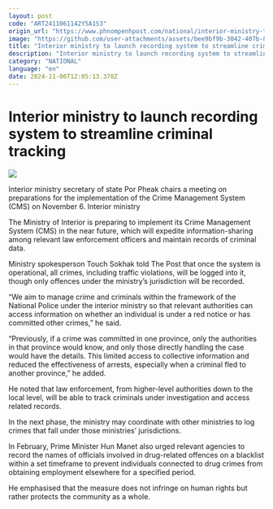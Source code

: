 ```yaml
---
layout: post
code: "ART2411061142Y5A1S3"
origin_url: "https://www.phnompenhpost.com/national/interior-ministry-to-launch-recording-system-to-streamline-criminal-tracking"
image: "https://github.com/user-attachments/assets/bee9bf9b-3042-407b-87ae-4649343d18c0"
title: "Interior ministry to launch recording system to streamline criminal tracking"
description: "​​Interior ministry to launch recording system to streamline criminal tracking​"
category: "NATIONAL"
language: "en"
date: 2024-11-06T12:05:13.370Z
---
```


# Interior ministry to launch recording system to streamline criminal tracking

![](https://github.com/user-attachments/assets/f5683741-3435-4e90-9b88-a8670908462d)

Interior ministry secretary of state Por Pheak chairs a meeting on preparations for the implementation of the Crime Management System (CMS) on November 6. Interior ministry

The Ministry of Interior is preparing to implement its Crime Management System (CMS) in the near future, which will expedite information-sharing among relevant law enforcement officers and maintain records of criminal data.

Ministry spokesperson Touch Sokhak told The Post that once the system is operational, all crimes, including traffic violations, will be logged into it, though only offences under the ministry’s jurisdiction will be recorded.

“We aim to manage crime and criminals within the framework of the National Police under the interior ministry so that relevant authorities can access information on whether an individual is under a red notice or has committed other crimes,” he said.

“Previously, if a crime was committed in one province, only the authorities in that province would know, and only those directly handling the case would have the details. This limited access to collective information and reduced the effectiveness of arrests, especially when a criminal fled to another province,” he added.

He noted that law enforcement, from higher-level authorities down to the local level, will be able to track criminals under investigation and access related records.

In the next phase, the ministry may coordinate with other ministries to log crimes that fall under those ministries’ jurisdictions.

In February, Prime Minister Hun Manet also urged relevant agencies to record the names of officials involved in drug-related offences on a blacklist within a set timeframe to prevent individuals connected to drug crimes from obtaining employment elsewhere for a specified period.

He emphasised that the measure does not infringe on human rights but rather protects the community as a whole.